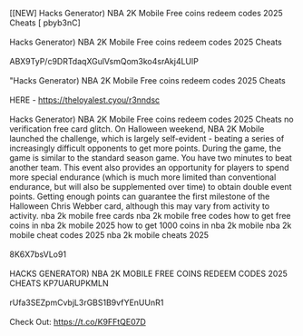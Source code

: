 [[NEW] Hacks Generator) NBA 2K Mobile Free coins redeem codes 2025 Cheats [ pbyb3nC]
<br>
<br>Hacks Generator) NBA 2K Mobile Free coins redeem codes 2025 Cheats
<br>
<br>ABX9TyP/c9DRTdaqXGulVsmQom3ko4srAkj4LUlP
<br>
<br>"Hacks Generator) NBA 2K Mobile Free coins redeem codes 2025 Cheats
<br>
<br>HERE - https://theloyalest.cyou/r3nndsc
<br>
<br>Hacks Generator) NBA 2K Mobile Free coins redeem codes 2025 Cheats no verification free card glitch. On Halloween weekend, NBA 2K Mobile launched the challenge, which is largely self-evident - beating a series of increasingly difficult opponents to get more points. During the game, the game is similar to the standard season game. You have two minutes to beat another team. This event also provides an opportunity for players to spend more special endurance (which is much more limited than conventional endurance, but will also be supplemented over time) to obtain double event points. Getting enough points can guarantee the first milestone of the Halloween Chris Webber card, although this may vary from activity to activity. nba 2k mobile free cards nba 2k mobile free codes how to get free coins in nba 2k mobile 2025 how to get 1000 coins in nba 2k mobile nba 2k mobile cheat codes 2025 nba 2k mobile cheats 2025
<br>
<br>8K6X7bsVLo91
<br>
<br>HACKS GENERATOR) NBA 2K MOBILE FREE COINS REDEEM CODES 2025 CHEATS KP7UARUPKMLN
<br>
<br>rUfa3SEZpmCvbjL3rGBS1B9vfYEnUUnR1
<br>
<br>Check Out: https://t.co/K9FFtQE07D
<br>
